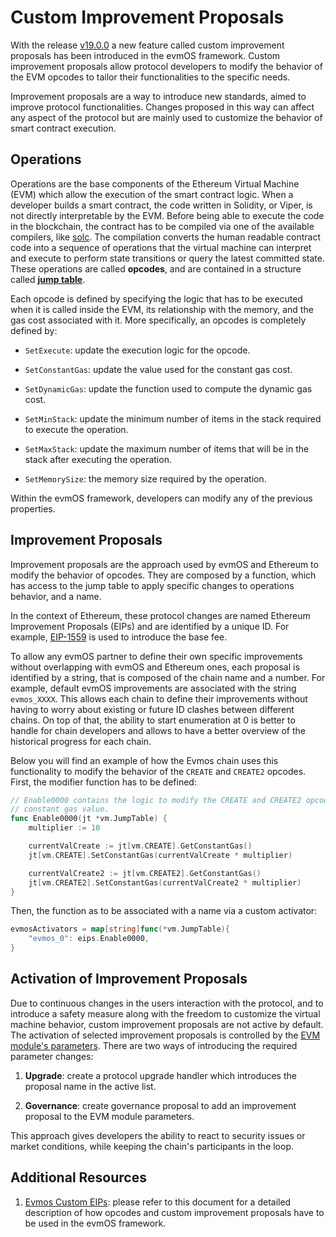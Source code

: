 # Custom Improvement Proposals

With the release [v19.0.0](https://github.com/evmos/evmos/releases/tag/v19.0.0)
a new feature called custom improvement proposals has been introduced in the
evmOS framework. Custom improvement proposals allow protocol developers to
modify the behavior of the EVM opcodes to tailor their functionalities to the
specific needs.

Improvement proposals are a way to introduce new standards, aimed to improve
protocol functionalities. Changes proposed in this way can affect any aspect
of the protocol but are mainly used to customize the behavior of
smart contract execution.

## Operations

Operations are the base components of the Ethereum Virtual Machine (EVM) which
allow the execution of the smart contract logic. When a developer builds a smart
contract, the code written in Solidity, or Viper, is not directly interpretable
by the EVM. Before being able to execute the code in the blockchain, the
contract has to be compiled via one of the available compilers, like [solc](https://docs.soliditylang.org/en/latest/using-the-compiler.html). The
compilation converts the human readable contract code into a sequence of operations
that the virtual machine can interpret and execute
to perform state transitions or query the latest committed state.
These operations are called **opcodes**, and are contained
in a structure called [**jump table**](https://github.com/evmos/evmos/blob/v19.0.0/x/evm/core/vm/jump_table.go#L120-L1094).

Each opcode is defined by specifying the logic that has to be executed when it
is called inside the EVM, its relationship with the memory, and the gas cost
associated with it. More specifically, an opcodes is completely defined by:

- `SetExecute`: update the execution logic for the opcode.

- `SetConstantGas`: update the value used for the constant gas cost.

- `SetDynamicGas`: update the function used to compute the dynamic gas cost.

- `SetMinStack`: update the minimum number of items in the stack required to
execute the operation.

- `SetMaxStack`: update the maximum number of items that will be in the stack
after executing the operation.

- `SetMemorySize`: the memory size required by the operation.

Within the evmOS framework, developers can modify any of the previous properties.

## Improvement Proposals

Improvement proposals are the approach used by evmOS and Ethereum to modify the
behavior of opcodes. They are composed by a function, which has access
to the jump table to apply specific changes to operations behavior, and a name.

In the context of Ethereum, these protocol changes are
named Ethereum Improvement Proposals (EIPs) and are identified by a unique ID.
For example, [EIP-1559](https://eips.ethereum.org/EIPS/eip-1559) is
used to introduce the base fee.

To allow any evmOS partner to define their own specific
improvements without overlapping with evmOS and Ethereum ones, each
proposal is identified by a string, that is composed of the chain name and a number. For
example, default evmOS improvements are associated with the string `evmos_XXXX`.
This allows each chain to define their improvements without having to worry
about existing or future ID clashes between different chains.
On top of that, the ability to start enumeration at 0 is better to handle for chain developers
and allows to have a better overview of the historical progress for each chain.

Below you will find an example of how the Evmos chain uses this functionality to modify the
behavior of the `CREATE` and `CREATE2` opcodes. First, the modifier function has
to be defined:

```go
// Enable0000 contains the logic to modify the CREATE and CREATE2 opcodes
// constant gas value.
func Enable0000(jt *vm.JumpTable) {
    multiplier := 10

	currentValCreate := jt[vm.CREATE].GetConstantGas()
	jt[vm.CREATE].SetConstantGas(currentValCreate * multiplier)

	currentValCreate2 := jt[vm.CREATE2].GetConstantGas()
	jt[vm.CREATE2].SetConstantGas(currentValCreate2 * multiplier)
}
```

Then, the function as to be associated with a name via a custom activator:

```go
evmosActivators = map[string]func(*vm.JumpTable){
    "evmos_0": eips.Enable0000,
}
```

## Activation of Improvement Proposals

Due to continuous changes in the users interaction with the protocol, and to
introduce a safety measure along with the freedom to customize the virtual
machine behavior, custom improvement proposals are not active by default. 
The activation of selected improvement proposals is controlled by the [EVM module's parameters](https://github.com/evmos/evmos/blob/main/proto/ethermint/evm/v1/evm.proto#L17-L18).
There are two ways of introducing the required parameter changes:

1. **Upgrade**: create a protocol upgrade handler which introduces the proposal name
in the active list.

2. **Governance**: create governance proposal to add an improvement proposal to the EVM module parameters.

This approach gives developers the ability to react to security issues or market conditions,
while keeping the chain's participants in the loop.

## Additional Resources

1. [Evmos Custom EIPs](https://github.com/evmos/evmos/blob/main/app/eips/README.md):
please refer to this document for a detailed description of how opcodes and
custom improvement proposals have to be used in the evmOS framework.
